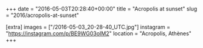 +++
date = "2016-05-03T20:28:40+00:00"
title = "Acropolis at sunset"
slug = "2016/acropolis-at-sunset"

[extra]
images = ["/2016-05-03_20-28-40_UTC.jpg"]
instagram = "https://instagram.com/p/BE9WG03oIM2"
location = "Acropolis, Athènes"
+++
